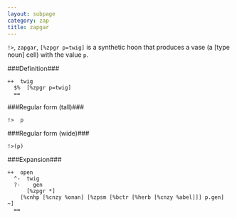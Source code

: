```yaml
---
layout: subpage
category: zap
title: zapgar
---
```


`!>`, `zapgar`, `[%zpgr p=twig]` is a synthetic hoon that
produces a vase (a [type noun] cell) with the value `p`.

###Definition###

    ++  twig  
      $%  [%zpgr p=twig]
      ==

###Regular form (tall)###

    !>  p

###Regular form (wide)###

    !>(p)

###Expansion###
    
    ++  open
      ^-  twig
      ?-    gen
          [%zpgr *]
        [%cnhp [%cnzy %onan] [%zpsm [%bctr [%herb [%cnzy %abel]]] p.gen] ~]
      ==
